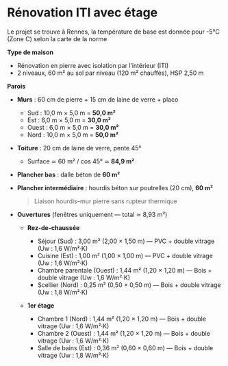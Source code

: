 # Rénovation ITI avec étage

Le projet se trouve à Rennes, la température de base est donnée pour -5°C (Zone C) selon la carte de la norme

**Type de maison**

- Rénovation en pierre avec isolation par l’intérieur (ITI)  
- 2 niveaux, 60 m² au sol par niveau (120 m² chauffés), HSP 2,50 m  

**Parois**

- **Murs** : 60 cm de pierre + 15 cm de laine de verre + placo  
  - Sud   : 10,0 m × 5,0 m = **50,0 m²**  
  - Est   :  6,0 m × 5,0 m = **30,0 m²**  
  - Ouest :  6,0 m × 5,0 m = **30,0 m²**  
  - Nord  : 10,0 m × 5,0 m = **50,0 m²**  
- **Toiture** : 20 cm de laine de verre, pente 45°  
  - Surface ≃ 60 m² / cos 45° ≃ **84,9 m²**  
- **Plancher bas** : dalle béton de **60 m²**  
- **Plancher intermédiaire** : hourdis béton sur poutrelles (20 cm), **60 m²**  
  > Liaison hourdis–mur pierre sans rupteur thermique  

- **Ouvertures** (fenêtres uniquement — total ≃ 8,93 m²)
  - **Rez-de-chaussée**  
    - Séjour (Sud)               : 3,00 m² (2,00 × 1,50 m) — PVC + double vitrage (Uw : 1,6 W/m²·K)  
    - Cuisine (Est)              : 1,00 m² (1,00 × 1,00 m) — PVC + double vitrage (Uw : 1,6 W/m²·K)  
    - Chambre parentale (Ouest)  : 1,44 m² (1,20 × 1,20 m) — Bois + double vitrage (Uw : 1,6 W/m²·K)  
    - Scellier (Nord)            : 0,25 m² (0,50 × 0,50 m) — Bois + double vitrage (Uw : 1,8 W/m²·K)  

  - **1er étage**  
    - Chambre 1 (Nord)           : 1,44 m² (1,20 × 1,20 m) — Bois + double vitrage (Uw : 1,6 W/m²·K)  
    - Chambre 2 (Ouest)          : 1,44 m² (1,20 × 1,20 m) — Bois + double vitrage (Uw : 1,6 W/m²·K)  
    - Salle de bains (Est)        : 0,36 m² (0,60 × 0,60 m) — Bois + double vitrage (Uw : 1,8 W/m²·K)  
